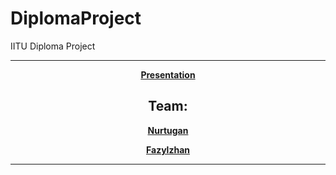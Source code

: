 # DiplomaProject
IITU Diploma Project

----
<p align="center">
<strong><a href="https://docs.google.com/presentation/d/1VI7NsBlUWEsTuoPmGG6qAClWWLxQohfNOmXal-F1h4s/edit#slide=id.p">Presentation</a></strong>
</p>

<h2 align="center">Team:</h2>
<p align="center">
<strong><a href="https://github.com/nurtugan">Nurtugan</a></strong>
</p>
<p align="center">
<strong><a href="https://github.com/zfazylz">Fazylzhan</a></strong>
</p>

----
